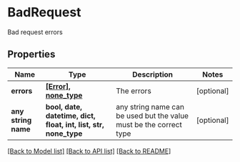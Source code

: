 # BadRequest

Bad request errors

## Properties
Name | Type | Description | Notes
------------ | ------------- | ------------- | -------------
**errors** | [**[Error], none_type**](Error.md) | The errors | [optional] 
**any string name** | **bool, date, datetime, dict, float, int, list, str, none_type** | any string name can be used but the value must be the correct type | [optional]

[[Back to Model list]](../README.md#documentation-for-models) [[Back to API list]](../README.md#documentation-for-api-endpoints) [[Back to README]](../README.md)


